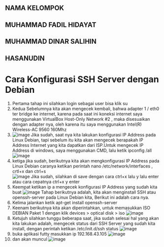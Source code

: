 ## NAMA KELOMPOK
## MUHAMMAD FADIL HIDAYAT
## MUHAMMAD DINAR SALIHIN
## HASANUDIN

# Cara Konfigurasi SSH Server dengan Debian
1. Pertama tahap ini silahkan login sebagai user bisa klik su  
2. Kedua Sebelumnya kita akan mengecek kembali, bahwa adapter 1 / eth0 ter bridge ke internet, karena pada saat ini koneksi internet saya menggunakan VirtualBox Host-Only Network #2 , maka disesuaikan dengan adapter nya, oleh karena itu saya menggunakan Intel(R) Wireless-AC 9560 160Mhz
3. ![image](https://user-images.githubusercontent.com/112686760/202431631-21520dc2-5be9-4900-ab1a-d87c82f2c900.png) Jika sudah, saat nya kita lakukan konfigurasi IP Address pada Linux Debian, tapi sebelum itu kita akan mengecek berapakah IP Address Internet yang kita dapatkan dari ISP.Untuk mengecek IP Address di windows, saya menggunakan CMD, lalu ketik ipconfig /all ![image](https://user-images.githubusercontent.com/112686760/202432029-779216a0-6576-45b5-a103-ce1dfedab3da.png)
5. ketiga jika sudah, berikutnya kita akan mengkonfigurasi IP Address pada Linux Debian caranya ketikan perintah nano /etc/network/interfaces , crtl+x dan ctrl+s  
![image](https://user-images.githubusercontent.com/112686760/202432133-fe64a5e6-bf22-4acd-b54b-147ab04bbe5f.png) Jika sudah, silahkan di save dengan cara
ctrl+x lalu y lalu enter atau cara cepatnya ctrl+x y enter
4. Keempat ketikan ip a mengecek konfigurasi IP Address yang sudah kita buat 
![image](https://user-images.githubusercontent.com/112686760/202432242-60b5fa1f-ae2d-4b35-978a-1cb46d77d5d0.png)
Tahap berikutnya adalah, kita akan menginstall SSH atau openssh-server pada Linux Debian kita, Berikut ini adalah cara nya. 
5. Kelima jalankan ketik apt-get install openssh-server
6. Keenam berikutnya kita akan diperintahkan, untuk memasukkan ISO DEBIAN Paket 1  dengan klik devices > optical disk > iso 
![image](https://user-images.githubusercontent.com/112686760/202432346-6d19a191-62a2-4fbb-91e2-01789d06a464.png)
7. Ketujuh silahkan tunggu beberapa saat, jika sudah selesai hal yang akan kita lakukan adalah, mengecek status dari SSH Server yang sudah kita install, dengan perintah ketikan /etc/init.d/ssh status
![image](https://user-images.githubusercontent.com/112686760/202432465-ef97ec4c-e630-4a14-b215-b747f685b9c9.png)
8. buka aplikasi futty masukkan ip 192.168.43.105
![image](https://user-images.githubusercontent.com/112686760/202432563-48616ac7-8387-415d-9a19-a93a545adf06.png)
9. dan akan muncul 
![image](https://user-images.githubusercontent.com/112686760/202432566-e31f7788-0a62-400e-9d8a-2a47c66714de.png)
